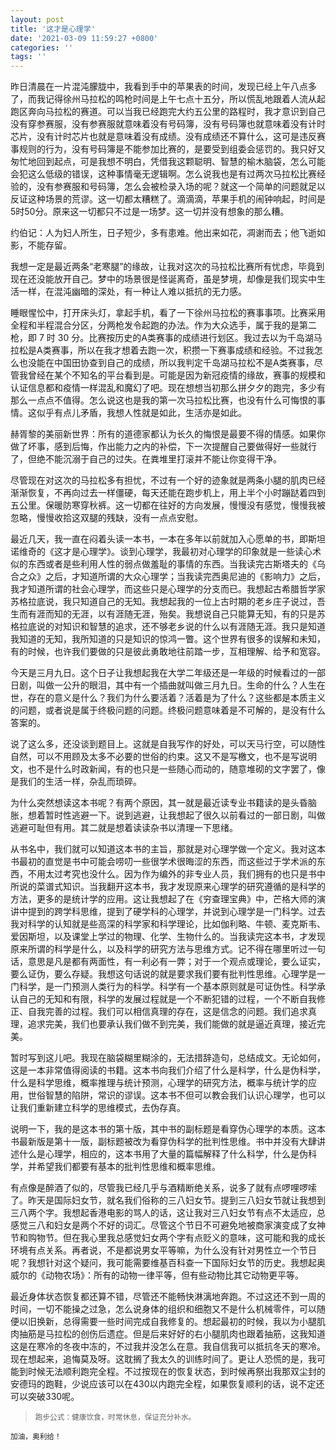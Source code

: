 ```yaml
---
layout: post
title: '这才是心理学'
date: '2021-03-09 11:59:27 +0800'
categories: ''
tags: ''
---
```


昨日清晨在一片混沌朦胧中，我看到手中的苹果表的时间，发现已经上午八点多了，而我记得徐州马拉松的鸣枪时间是上午七点十五分，所以慌乱地跟着人流从起跑区奔向马拉松的赛道。可以当我已经跑完大约五公里的路程时，我才意识到自己没有穿参赛服，没有参赛服就意味着没有号码簿，没有号码簿也就意味着没有计时芯片，没有计时芯片也就是意味着没有成绩。没有成绩还不算什么，这可是违反赛事规则的行为，没有号码簿是不能参加比赛的，是要受到组委会惩罚的。我只好又匆忙地回到起点，可是我想不明白，凭借我这颗聪明、智慧的榆木脑袋，怎么可能会犯这么低级的错误，这种事情毫无逻辑啊。怎么说我也是有过两次马拉松比赛经验的，没有参赛服和号码簿，怎么会被检录入场的呢？就这一个简单的问题就足以反证这种场景的荒谬。这一切都太糟糕了。滴滴滴，苹果手机的闹钟响起，时间是5时50分。原来这一切都只不过是一场梦。这一切并没有想象的那么糟。

约伯记：人为妇人所生，日子短少，多有患难。他出来如花，凋谢而去；他飞逝如影，不能存留。

我想一定是最近两条“老寒腿”的缘故，让我对这次的马拉松比赛所有忧虑，毕竟到现在还没能放开自己。梦中的场景很是怪诞离奇，虽是梦境，却像是我们现实中生活一样，在混沌幽暗的深处，有一种让人难以抵抗的无力感。

睡眼惺忪中，打开床头灯，拿起手机，看了一下徐州马拉松的赛事事项。比赛采用全程和半程混合分区，分两枪发令起跑的办法。作为大众选手，属于我的是第二枪，即 7 时 30 分。比赛按历史的A类赛事的成绩进行划区。我过去以为千岛湖马拉松是A类赛事，所以在我才想着去跑一次，积攒一下赛事成绩和经验。不过我怎么也没能在中国田协查到自己的成绩，所以我判定千岛湖马拉松不是A类赛事，尽管我曾经在某个不知名的平台看到是。可能是因为新冠疫情的缘故，赛事的规模和认证信息都和疫情一样混乱和魔幻了吧。现在想想当初那么拼夕夕的跑完，多少有那么一点点不值得。怎么说这也是我的第一次马拉松比赛，也没有什么可悔恨的事情。这似乎有点儿矛盾，我想人性就是如此，生活亦是如此。

赫胥黎的美丽新世界：所有的道德家都认为长久的悔恨是最要不得的情感。如果你做了坏事，感到后悔，作出能力之内的补偿，下一次提醒自己要做得好一些就行了，但绝不能沉溺于自己的过失。在粪堆里打滚并不能让你变得干净。

尽管现在对这次的马拉松多有担忧，不过有一个好的迹象就是两条小腿的肌肉已经渐渐恢复，不再向过去一样僵硬，每天还能在跑步机上，用上半个小时蹦跶着四到五公里。保暖防寒穿秋裤。这一切都在往好的方向发展，慢慢没有感觉，慢慢我被忽略，慢慢收拾这双腿的残缺，没有一点点安慰。

最近几天，我一直在闷着头读一本书，一本在多年以前就加入心愿单的书，即斯坦诺维奇的《这才是心理学》。谈到心理学，我最初对心理学的印象就是一些读心术似的东西或者是些利用人性的弱点做羞耻的事情的东西。当我读完古斯塔夫的《乌合之众》之后，才知道所谓的大众心理学；当我读完西奥尼迪的《影响力》之后，我才知道所谓的社会心理学，而这些只是心理学的分支而已。我想起古希腊哲学家苏格拉底说，我只知道自己的无知。我想起我的一位上古时期的老乡庄子说过，吾生而有涯而知的无涯，以有涯随无涯，殆矣。我想说自己只能算无知，有的只是苏格拉底说的对知识和智慧的追求，还不够老乡说的什么以有涯随无涯。我只是知道我知道的无知，我所知道的只是知识的惊鸿一瞥。这个世界有很多的误解和未知，有的时候，也许我们要做的只是彼此勇敢地往前踏一步，互相理解、给予和宽容。

今天是三月九日。这个日子让我想起我在大学二年级还是一年级的时候看过的一部日剧，叫做一公升的眼泪，其中有一个插曲就叫做三月九日。生命的什么？人生在世，存在的意义是什么？我们为什么要活着？活着是为了什么？这些都是本质主义的问题，或者说是属于终极问题的问题。终极问题意味着是不可解的，是没有什么答案的。

说了这么多，还没谈到题目上。这就是自我写作的好处，可以天马行空，可以随性自然，可以不用顾及太多不必要的世俗的约束。这又不是写檄文，也不是写说明文，也不是什么时政新闻，有的也只是一些随心而动的，随意堆砌的文字罢了，像是我们的生活一样，杂乱而琐碎。

为什么突然想读这本书呢？有两个原因，其一就是最近读专业书籍读的是头昏脑胀，想着暂时性逃避一下。说到逃避，让我想起了很久以前看过的一部日剧，叫做逃避可耻但有用。其二就是想着读读杂书以清理一下思绪。

从书名中，我们就可以知道这本书的主旨，那就是对心理学做一个定义。我对这本书最初的直觉是书中可能会唠叨一些很学术很晦涩的东西，而这些过于学术派的东西，不用太过考究也没什么。因为作为编外的非专业人员，我们拥有的也只是书中所说的菜谱式知识。当我翻开这本书，我才发现原来心理学的研究遵循的是科学的方法，更多的是统计学的应用。这让我想起了在《穷查理宝典》中，芒格大师的演讲中提到的跨学科思维，提到了硬学科的心理学，并说到心理学是一门科学。过去我对科学的认知就是些高深的科学家和科学理论，比如伽利略、牛顿、麦克斯韦、爱因斯坦，以及课堂上学过的物理、化学、生物什么的。当我读完这本书，才发现原来所谓的科学是什么，以及科学的研究方法与思维方式。记不得在哪里听过一句话，意思是凡是都有两面性，有一利必有一弊；对于一个观点或理论，要么证实，要么证伪，要么存疑。我想这句话说的就是要求我们要有批判性思维。心理学是一门科学，是一门预测人类行为的科学。科学有一个基本原则就是可证伪性。科学承认自己的无知和有限，科学的发展过程就是一个不断犯错的过程，一个不断自我修正、自我完善的过程。我们可以相信真理的存在，这是信念的问题。我们追求真理，追求完美，我们也要承认我们做不到完美，我们能做的就是逼近真理，接近完美。

暂时写到这儿吧。我现在脑袋糊里糊涂的，无法措辞造句，总结成文。无论如何，这是一本非常值得阅读的书籍。这本书向我们介绍了什么是科学，什么是伪科学，什么是科学思维，概率推理与统计预测，心理学的研究方法，概率与统计学的应用，世俗智慧的陷阱，常识的谬误。这本书不但可以教会我们认识心理学，也可以让我们重新建立科学的思维模式，去伪存真。

说明一下，我的是这本书的第十版，其中书的副标题是看穿伪心理学的本质。这本书最新版是第十一版，副标题被改为看穿伪科学的批判性思维。书中并没有大肆讲述什么是心理学，相应的，这本书用了大量的篇幅解释了什么科学，什么是伪科学，并希望我们都要有基本的批判性思维和概率思维。

有点像是醉酒了似的，尽管我已经几乎与酒精断绝关系，说多了就有点啰哩啰嗦了。昨天是国际妇女节，就名我们俗称的三八妇女节。提到三八妇女节就让我想到三八两个字。我想起香港电影的骂人的话，这让我对三八妇女节有点不太适应，总感觉三八和妇女是两个不好的词汇。尽管这个节日不可避免地被商家演变成了女神节和购物节。但在我心里我总感觉妇女两个字有点贬义的意味，这可能和我的成长环境有点关系。再者说，不是都说男女平等嘛，为什么没有针对男性立一个节日呢？我想针对这个疑问，我可能需要维基百科查一下国际妇女节的历史。我想起奥威尔的《动物农场》：所有的动物一律平等，但有些动物比其它动物更平等。

最近身体状态恢复都还算不错，尽管还不能畅快淋漓地奔跑。不过这还不到一周的时间，一切不能操之过急，怎么说身体的组织和细胞又不是什么机械零件，可以随便以旧换新，总得需要一些时间完成自我修复的。想起最初的时候，我以为小腿肌肉抽筋是马拉松的创伤后遗症。但是后来好好的右小腿肌肉也跟着抽筋，这我知道这是在寒冷的冬夜中冻的，不过我并没怎么在意。我自信我可以抵抗冬天的寒冷。现在想起来，追悔莫及呀。这耽搁了我太久的训练时间了。更让人恐慌的是，我可能到时候无法顺利跑完全程。不过按现在的恢复状态，到时候再祭出我那双尘封的安德玛的跑鞋，少说应该可以在430以内跑完全程，如果恢复顺利的话，说不定还可以突破330呢。

> <small>跑步公式：健康饮食，时常休息，保证充分补水。

加油，奥利给！
